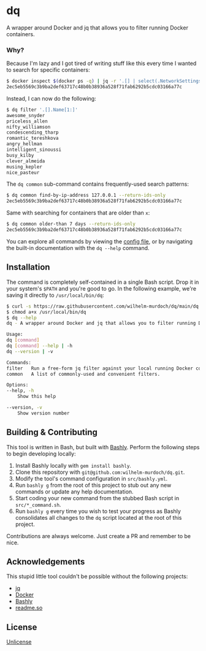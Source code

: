 # dq

A wrapper around Docker and jq that allows you to filter running Docker containers.

### Why?

Because I'm lazy and I got tired of writing stuff like this every time I wanted to search for specific containers:

```bash
$ docker inspect $(docker ps -q) | jq -r '.[] | select(.NetworkSettings.Networks.bridge.IPAddress = 127.0.0.1) | .Id'
2ec5eb5569c3b9ba2def63717c48b0b38936a528f71fab6292b5cdc03166a77c
```

Instead, I can now do the following:

```bash
$ dq filter '.[].Name[1:]'
awesome_snyder
priceless_allen
nifty_williamson
condescending_tharp
romantic_tereshkova
angry_hellman
intelligent_sinoussi
busy_kilby
clever_almeida
musing_kepler
nice_pasteur
```

The `dq common` sub-command contains frequently-used search patterns:

```bash
$ dq common find-by-ip-address 127.0.0.1 --return-ids-only
2ec5eb5569c3b9ba2def63717c48b0b38936a528f71fab6292b5cdc03166a77c
```

Same with searching for containers that are older than `x`:

```bash
$ dq common older-than 7 days --return-ids-only
2ec5eb5569c3b9ba2def63717c48b0b38936a528f71fab6292b5cdc03166a77c
```

You can explore all commands by viewing the [config file](/src/bashly.yml), or by navigating the built-in documentation with the `dq --help` command. 


## Installation

The command is completely self-contained in a single Bash script. Drop it in your system's `$PATH` and you're good to go. In the following example, we're saving it directly to `/usr/local/bin/dq`:

```bash
$ curl -s https://raw.githubusercontent.com/wilhelm-murdoch/dq/main/dq > /usr/local/bin/dq
$ chmod a+x /usr/local/bin/dq 
$ dq --help
dq - A wrapper around Docker and jq that allows you to filter running Docker containers.

Usage:
dq [command]
dq [command] --help | -h
dq --version | -v

Commands:
filter   Run a free-form jq filter against your local running Docker containers.
common   A list of commonly-used and convenient filters.

Options:
--help, -h
    Show this help

--version, -v
    Show version number
```
    
## Building & Contributing

This tool is written in Bash, but built with [Bashly](https://bashly.dannyb.co/). Perform the following steps to begin developing locally:

1. Install Bashly locally with `gem install bashly`.
2. Clone this repository with `git@github.com:wilhelm-murdoch/dq.git`.
3. Modify the tool's command configuration in `src/bashly.yml`.
4. Run `bashly g` from the root of this project to stub out any new commands or update any help documentation.
5. Start coding your new command from the stubbed Bash script in `src/*_command.sh`.
6. Run `bashly g` every time you wish to test your progress as Bashly consolidates all changes to the `dq` script located at the root of this project.

Contributions are always welcome. Just create a PR and remember to be nice.
## Acknowledgements

This stupid little tool couldn't be possible without the following projects:

 - [jq](https://awesomeopensource.com/project/elangosundar/awesome-README-templates)
 - [Docker](https://github.com/matiassingers/awesome-readme)
 - [Bashly](https://bulldogjob.com/news/449-how-to-write-a-good-readme-for-your-github-project)
 - [readme.so](https://readme.so/)

## License

[Unlicense](https://choosealicense.com/licenses/unlicense/)

  